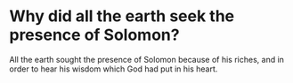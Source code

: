 # Why did all the earth seek the presence of Solomon?

All the earth sought the presence of Solomon because of his riches, and in order to hear his wisdom which God had put in his heart.
